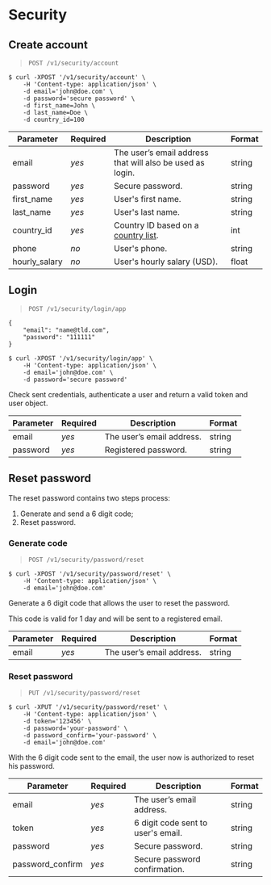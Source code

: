# Security
## Create account
> `POST /v1/security/account`

```shell
$ curl -XPOST '/v1/security/account' \
    -H 'Content-type: application/json' \
    -d email='john@doe.com' \
    -d password='secure password' \
    -d first_name=John \
    -d last_name=Doe \
    -d country_id=100
```

| Parameter     | Required | Description                                               | Format |
|---------------|----------|-----------------------------------------------------------|--------|
| email         | *yes*    | The user’s email address that will also be used as login. | string |
| password      | *yes*    | Secure password.                                          | string |
| first_name    | *yes*    | User's first name.                                        | string |
| last_name     | *yes*    | User's last name.                                         | string |
| country_id    | *yes*    | Country ID based on a [country list](#countries).         | int    |
| phone         | *no*     | User's phone.                                             | string |
| hourly_salary | *no*     | User's hourly salary (USD).                               | float  |

## Login
> `POST /v1/security/login/app`

```
{
    "email": "name@tld.com",
    "password": "111111"
}
```
```shell
$ curl -XPOST '/v1/security/login/app' \
    -H 'Content-type: application/json' \
    -d email='john@doe.com' \
    -d password='secure password'
```

Check sent credentials, authenticate a user and return a valid token and user object.

| Parameter | Required | Description               | Format |
|-----------|----------|---------------------------|--------|
| email     | *yes*    | The user’s email address. | string |
| password  | *yes*    | Registered password.      | string |

## Reset password
The reset password contains two steps process:

1. Generate and send a 6 digit code;
2. Reset password.

### Generate code
> `POST /v1/security/password/reset`

```shell
$ curl -XPOST '/v1/security/password/reset' \
    -H 'Content-type: application/json' \
    -d email='john@doe.com'
```

Generate a 6 digit code that allows the user to reset the password.

This code is valid for 1 day and will be sent to a registered email.

| Parameter | Required | Description               | Format |
|-----------|----------|---------------------------|--------|
| email     | *yes*    | The user’s email address. | string |

### Reset password
> `PUT /v1/security/password/reset`

```shell
$ curl -XPUT '/v1/security/password/reset' \
    -H 'Content-type: application/json' \
    -d token='123456' \
    -d password='your-password' \
    -d password_confirm='your-password' \
    -d email='john@doe.com'
```

With the 6 digit code sent to the email, the user now is authorized to reset his password.

| Parameter        | Required | Description                        | Format |
|------------------|----------|------------------------------------|--------|
| email            | *yes*    | The user’s email address.          | string |
| token            | *yes*    | 6 digit code sent to user's email. | string |
| password         | *yes*    | Secure password.                   | string |
| password_confirm | *yes*    | Secure password confirmation.      | string |
